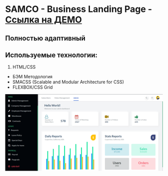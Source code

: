 # SAMCO - Business Landing Page - [Cсылка на ДЕМО](https://dashboard-css-grid.netlify.app/)

## Полностью адаптивный

## Используемые технологии:

1. HTML/CSS

- БЭМ Методология
- SMACSS (Scalable and Modular Architecture for CSS)
- FLEXBOX/CSS Grid

![](screenshot.png)
